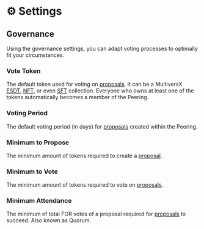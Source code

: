 # ⚙️ Settings

## Governance

Using the governance settings, you can adapt voting processes to optimally fit your circumstances.

### Vote Token

The default token used for voting on [proposals](./overview.md#propose). It can be a MultiversX [ESDT](https://docs.elrond.com/tokens/esdt-tokens), [NFT](https://docs.elrond.com/tokens/nft-tokens/#nft-and-sft), or even [SFT](https://docs.elrond.com/tokens/nft-tokens/#nft-and-sft) collection. Everyone who owns at least one of the tokens automatically becomes a member of the Peering.

### Voting Period

The default voting period (in days) for [proposals](./overview.md#propose) created within the Peering.

### Minimum to Propose

The minimum amount of tokens required to create a [proposal](./overview.md#propose).

### Minimum to Vote

The minimum amount of tokens required to vote on [proposals](./overview.md#propose).

### Minimum Attendance

The minimum of total FOR votes of a proposal required for [proposals](./overview.md#propose) to succeed. Also known as Quorum.
